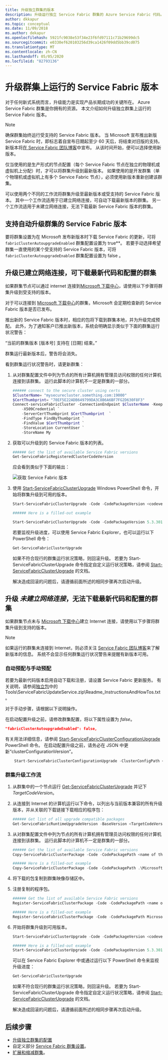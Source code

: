 ```yaml
---
title: 升级独立群集的版本
description: 升级运行独立 Service Fabric 群集的 Azure Service Fabric 代码。
author: dkkapur
ms.topic: conceptual
ms.date: 11/09/2018
ms.author: dekapur
ms.openlocfilehash: 5921fc9038e53f34e23f6fd97111c71b29699dc5
ms.sourcegitcommit: e0330ef620103256d39ca1426f09dd5bb39cd075
ms.translationtype: MT
ms.contentlocale: zh-CN
ms.lasthandoff: 05/05/2020
ms.locfileid: "82793136"
---
```

# <a name="upgrade-the-service-fabric-version-that-runs-on-your-cluster"></a>升级群集上运行的 Service Fabric 版本 

对于任何新式系统而言，升级能力是实现产品长期成功的关键所在。 Azure Service Fabric 群集是你拥有的资源。 本文介绍如何升级独立群集上运行的 Service Fabric 版本。

> [!NOTE]
> 确保群集始终运行受支持的 Service Fabric 版本。 当 Microsoft 宣布推出新版 Service Fabric 时，即标志着自宣布日期起至少 60 天后，将结束对旧版的支持。 新版本将[在 Service Fabric 团队博客](https://blogs.msdn.microsoft.com/azureservicefabric/)中宣布。 从该时间开始，便可以选择使用新版本。
>
>

仅当使用的是生产形式的节点配置（每个 Service Fabric 节点在独立的物理机或虚拟机上分配）时，才可以将群集升级到最新版本。 如果使用的是开发群集（单个物理机或虚拟机上有多个 Service Fabric 节点），必须使用新版本重新创建该群集。

可以使用两个不同的工作流将群集升级至最新版本或受支持的 Service Fabric 版本。 其中一个工作流适用于已建立网络连接，可自动下载最新版本的群集。 另一个工作流适用于未建立网络连接，无法下载最新 Service Fabric 版本的群集。

## <a name="enable-auto-upgrade-of-the-service-fabric-version-of-your-cluster"></a>支持自动升级群集的 Service Fabric 版本
要将群集设置为在 Microsoft 发布新版本时下载 Service Fabric 的更新，可将 `fabricClusterAutoupgradeEnabled` 群集配置设置为 true**。 若要手动选择希望群集一直使用的某个受支持的 Service Fabric 版本，可将 `fabricClusterAutoupgradeEnabled` 群集配置设置为 false  。

## <a name="upgrade-clusters-that-have-connectivity-to-download-the-latest-code-and-configuration"></a>升级已建立网络连接，可下载最新代码和配置的群集
如果群集节点可以通过 internet 连接到[Microsoft 下载中心](https://download.microsoft.com)，请使用以下步骤将群集升级到受支持的版本。

对于可以连接到 [Microsoft 下载中心](https://download.microsoft.com)的群集，Microsoft 会定期检查新的 Service Fabric 版本是否已发布。

推出新的 Service Fabric 版本时，相应的包将下载到群集本地，并为升级完成预配。 此外，为了通知客户已推出新版本，系统会明确显示类似于下面的群集运行状况警告：

“当前的群集版本 [版本号] 支持在 [日期] 结束。”

群集运行最新版本后，警告将会消失。

看到群集运行状况警告时，请更新群集：

1. 从对群集配置文件中列为节点的所有计算机拥有管理员访问权限的任何计算机连接到该群集。 运行此脚本的计算机不一定是群集的一部分。

    ```powershell
    ###### connect to the secure cluster using certs
    $ClusterName= "mysecurecluster.something.com:19000"
    $CertThumbprint= "70EF5E22ADB649799DA3C8B6A6BF7FG2D630F8F3"
    Connect-serviceFabricCluster -ConnectionEndpoint $ClusterName -KeepAliveIntervalInSec 10 `
        -X509Credential `
        -ServerCertThumbprint $CertThumbprint  `
        -FindType FindByThumbprint `
        -FindValue $CertThumbprint `
        -StoreLocation CurrentUser `
        -StoreName My
    ```

2. 获取可以升级到的 Service Fabric 版本的列表。

    ```powershell
    ###### Get the list of available Service Fabric versions
    Get-ServiceFabricRegisteredClusterCodeVersion
    ```

    应会看到类似于下面的输出：

    ![获取 Service Fabric 版本][getfabversions]
3. 使用 [Start-ServiceFabricClusterUpgrade](https://docs.microsoft.com/powershell/module/servicefabric/start-servicefabricclusterupgrade) Windows PowerShell 命令，开始将群集升级到可用的版本。

    ```powershell
    Start-ServiceFabricClusterUpgrade -Code -CodePackageVersion <codeversion#> -Monitored -FailureAction Rollback

    ###### Here is a filled-out example

    Start-ServiceFabricClusterUpgrade -Code -CodePackageVersion 5.3.301.9590 -Monitored -FailureAction Rollback
    ```
   若要监视升级进度，可以使用 Service Fabric Explorer，也可以运行以下 PowerShell 命令：

    ```powershell
    Get-ServiceFabricClusterUpgrade
    ```

    如果不符合现行的群集运行状况策略，则回滚升级。 若要为 Start-ServiceFabricClusterUpgrade 命令指定自定义运行状况策略，请参阅 [Start-ServiceFabricClusterUpgrade](https://docs.microsoft.com/powershell/module/servicefabric/start-servicefabricclusterupgrade) 的文档。

    解决造成回滚的问题后，请遵循前面所述的相同步骤再次启动升级。

## <a name="upgrade-clusters-that-have-no-connectivity-to-download-the-latest-code-and-configuration"></a>升级 *未建立网络连接*，无法下载最新代码和配置的群集
如果群集节点未与 [Microsoft 下载中心](https://download.microsoft.com)建立 Internet 连接，请使用以下步骤将群集升级到支持的版本。

> [!NOTE]
> 如果运行的群集未连接到 Internet，则必须关注 [Service Fabric 团队博客](https://blogs.msdn.microsoft.com/azureservicefabric/)来了解新版本的信息。 系统不会显示任何群集运行状况警告来提醒有新版本可用。  
>
>

### <a name="auto-provisioning-vs-manual-provisioning"></a>自动预配与手动预配
若要为最新代码版本启用自动下载和注册，请设置 Service Fabric 更新服务。 有关说明，请参阅[独立包](service-fabric-cluster-standalone-package-contents.md)中的 Tools\ServiceFabricUpdateService.zip\Readme_InstructionsAndHowTos.txt  。

对于手动步骤，请根据以下说明操作。

在启动配置升级之前，请修改群集配置，将以下属性设置为 *false*。

```json
"fabricClusterAutoupgradeEnabled": false,
```

有关用法详细信息，请参阅 [Start-ServiceFabricClusterConfigurationUpgrade](https://docs.microsoft.com/powershell/module/servicefabric/start-servicefabricclusterconfigurationupgrade) PowerShell 命令。 在启动配置升级之前，请务必在 JSON 中更新“clusterConfigurationVersion”。

```powershell
    Start-ServiceFabricClusterConfigurationUpgrade -ClusterConfigPath <Path to Configuration File>
```

### <a name="cluster-upgrade-workflow"></a>群集升级工作流

1. 从群集中的一个节点运行 [Get-ServiceFabricClusterUpgrade](https://docs.microsoft.com/powershell/module/servicefabric/get-servicefabricclusterupgrade) 并记下 *TargetCodeVersion*。

2. 从连接到 Internet 的计算机运行以下命令，以列出与当前版本兼容的所有升级版本，并从关联的下载链接下载相应的程序包：

    ```powershell
    ###### Get list of all upgrade compatible packages  
    Get-ServiceFabricRuntimeUpgradeVersion -BaseVersion <TargetCodeVersion as noted in Step 1> 
    ```

3. 从对群集配置文件中列为节点的所有计算机拥有管理员访问权限的任何计算机连接到该群集。 运行此脚本的计算机不一定是群集的一部分。

    ```powershell
    ###### Get the list of available Service Fabric versions
    Copy-ServiceFabricClusterPackage -Code -CodePackagePath <name of the .cab file including the path to it> -ImageStoreConnectionString "fabric:ImageStore"

    ###### Here is a filled-out example
    Copy-ServiceFabricClusterPackage -Code -CodePackagePath .\MicrosoftAzureServiceFabric.5.3.301.9590.cab -ImageStoreConnectionString "fabric:ImageStore"
    ```
4. 将下载的包复制到群集映像存储区中。

5. 注册复制的程序包。

    ```powershell
    ###### Get the list of available Service Fabric versions
    Register-ServiceFabricClusterPackage -Code -CodePackagePath <name of the .cab file>

    ###### Here is a filled-out example
    Register-ServiceFabricClusterPackage -Code -CodePackagePath MicrosoftAzureServiceFabric.5.3.301.9590.cab
    ```
6. 开始将群集升级到可用版本。

    ```powershell
    Start-ServiceFabricClusterUpgrade -Code -CodePackageVersion <codeversion#> -Monitored -FailureAction Rollback

    ###### Here is a filled-out example
    Start-ServiceFabricClusterUpgrade -Code -CodePackageVersion 5.3.301.9590 -Monitored -FailureAction Rollback
    ```
    可以在 Service Fabric Explorer 中或通过运行以下 PowerShell 命令来监视升级进度：

    ```powershell
    Get-ServiceFabricClusterUpgrade
    ```

    如果不符合现行的群集运行状况策略，则回滚升级。 若要为 Start-ServiceFabricClusterUpgrade 命令指定自定义运行状况策略，请参阅 [Start-ServiceFabricClusterUpgrade](https://docs.microsoft.com/powershell/module/servicefabric/start-servicefabricclusterupgrade) 的文档。

    解决造成回滚的问题后，请遵循前面所述的相同步骤再次启动升级。

## <a name="next-steps"></a>后续步骤
* [升级独立群集的配置](service-fabric-cluster-config-upgrade-windows-server.md)
* 自定义部分 [Service Fabric 群集设置](service-fabric-cluster-fabric-settings.md)。
* [扩展和缩减群集](service-fabric-cluster-scale-in-out.md)。

<!--Image references-->
[getfabversions]: ./media/service-fabric-cluster-upgrade-windows-server/getfabversions.PNG
